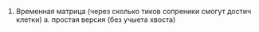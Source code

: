 1. Временная матрица (через сколько тиков сопреники смогут достич клетки)
    а. простая версия (без учыета хвоста)
    
      
    
    
     

